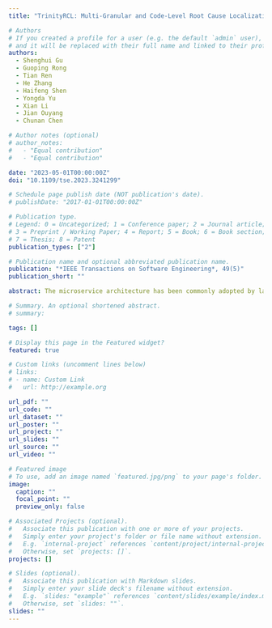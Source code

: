 ```yaml
---
title: "TrinityRCL: Multi-Granular and Code-Level Root Cause Localization Using Multiple Types of Telemetry Data in Microservice Systems"

# Authors
# If you created a profile for a user (e.g. the default `admin` user), write the username (folder name) here
# and it will be replaced with their full name and linked to their profile.
authors:
  - Shenghui Gu
  - Guoping Rong
  - Tian Ren
  - He Zhang
  - Haifeng Shen
  - Yongda Yu
  - Xian Li
  - Jian Ouyang
  - Chunan Chen

# Author notes (optional)
# author_notes:
#   - "Equal contribution"
#   - "Equal contribution"

date: "2023-05-01T00:00:00Z"
doi: "10.1109/tse.2023.3241299"

# Schedule page publish date (NOT publication's date).
# publishDate: "2017-01-01T00:00:00Z"

# Publication type.
# Legend: 0 = Uncategorized; 1 = Conference paper; 2 = Journal article;
# 3 = Preprint / Working Paper; 4 = Report; 5 = Book; 6 = Book section;
# 7 = Thesis; 8 = Patent
publication_types: ["2"]

# Publication name and optional abbreviated publication name.
publication: "*IEEE Transactions on Software Engineering*, 49(5)"
publication_short: ""

abstract: The microservice architecture has been commonly adopted by large scale software systems exemplified by a wide range of online services. Service monitoring through anomaly detection and root cause analysis (RCA) is crucial for these microservice systems to provide stable and continued services. However, compared with monolithic systems, software systems based on the layered microservice architecture are inherently complex and commonly involve entities at different levels of granularity. Therefore, for effective service monitoring, these systems have a special requirement of multi-granular RCA. Furthermore, as a large proportion of anomalies in microservice systems pertain to problematic code, to timely troubleshoot these anomalies, these systems have another special requirement of RCA at the finest code-level. Microservice systems rely on telemetry data to perform service monitoring and RCA of service anomalies. The majority of existing RCA approaches are only based on a single type of telemetry data and as a result can only support uni-granular RCA at either application-level or service-level. Although there are attempts to combine metric and tracing data in RCA, their objective is to improve RCA's efficiency or accuracy rather than to support multi-granular RCA. In this article, we propose a new RCA solution *TrinityRCL* that is able to localize the root causes of anomalies at multiple levels of granularity including application-level, service-level, host-level, and metric-level, with the unique capability of code-level localization by harnessing all three types of telemetry data to construct a causal graph representing the intricate, dynamic, and nondeterministic relationships among the various entities related to the anomalies. By implementing and deploying *TrinityRCL* in a real production environment, we evaluate *TrinityRCL* against two baseline methods and the results show that *TrinityRCL* has a significant performance advantage in terms of accuracy at the same level of granularity with comparable efficiency and is particularly effective to support large-scale systems with massive telemetry data.

# Summary. An optional shortened abstract.
# summary:

tags: []

# Display this page in the Featured widget?
featured: true

# Custom links (uncomment lines below)
# links:
# - name: Custom Link
#   url: http://example.org

url_pdf: ""
url_code: ""
url_dataset: ""
url_poster: ""
url_project: ""
url_slides: ""
url_source: ""
url_video: ""

# Featured image
# To use, add an image named `featured.jpg/png` to your page's folder.
image:
  caption: ""
  focal_point: ""
  preview_only: false

# Associated Projects (optional).
#   Associate this publication with one or more of your projects.
#   Simply enter your project's folder or file name without extension.
#   E.g. `internal-project` references `content/project/internal-project/index.md`.
#   Otherwise, set `projects: []`.
projects: []

# Slides (optional).
#   Associate this publication with Markdown slides.
#   Simply enter your slide deck's filename without extension.
#   E.g. `slides: "example"` references `content/slides/example/index.md`.
#   Otherwise, set `slides: ""`.
slides: ""
---
```

